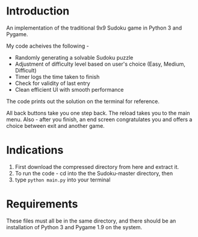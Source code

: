 # Introduction
An implementation of the traditional 9x9 Sudoku game in Python 3 and Pygame.

My code acheives the following - 
* Randomly generating a solvable Sudoku puzzle
* Adjustment of difficulty level based on user's choice (Easy, Medium, Difficult)
* Timer logs the time taken to finish
* Check for validity of last entry
* Clean efficient UI with smooth performance

The code prints out the solution on the terminal for reference.

All back buttons take you one step back. The reload takes you to the main menu. Also - after you finish, an end screen congratulates you and offers a choice between exit and another game.

# Indications
1. First download the compressed directory from here and extract it.
1. To run the code - cd into the the Sudoku-master directory, then
1. type `python main.py` into your terminal

# Requirements
These files must all be in the same directory, and there should be an installation of Python 3 and Pygame 1.9 on the system.
